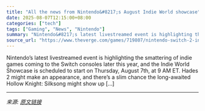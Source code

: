 ```yaml
---
title: "All the news from Nintendo&#8217;s August Indie World showcase"
date: 2025-08-07T12:15:00+08:00
categories: ["tech"]
tags: ["Gaming", "News", "Nintendo"]
summary: "Nintendo&#8217;s latest livestreamed event is highlighting the smattering of indie games coming to the Switch consoles later this year, and the Indie World Showcase is scheduled to start on Thursday, "
source_url: "https://www.theverge.com/games/719807/nintendo-switch-2-indie-world-direct-showcase-livestream"
---
```


Nintendo&#8217;s latest livestreamed event is highlighting the smattering of indie games coming to the Switch consoles later this year, and the Indie World Showcase is scheduled to start on Thursday, August 7th, at 9 AM ET. Hades 2 might make an appearance, and there&#8217;s a slim chance the long-awaited Hollow Knight: Silksong might show up [&#8230;]

---

*来源: [原文链接](https://www.theverge.com/games/719807/nintendo-switch-2-indie-world-direct-showcase-livestream)*
